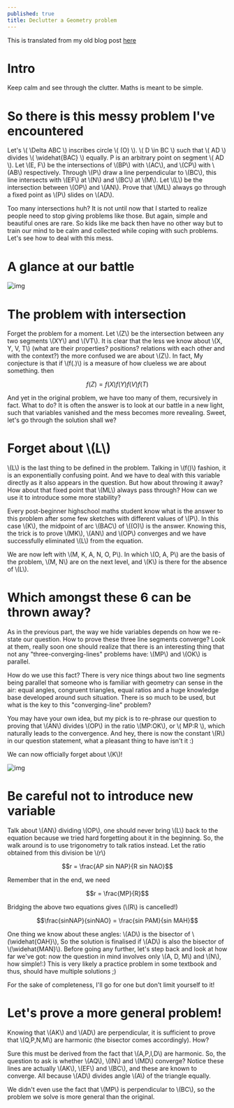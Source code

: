 ```yaml
---
published: true
title: Declutter a Geometry problem
---
```


This is translated from my old blog post [here](https://bluesday.wordpress.com/category/highschool-notes/)

# Intro
Keep calm and see through the clutter. Maths is meant to be simple.

# So there is this messy problem I've encountered
Let's \\( \Delta ABC \\) inscribes circle \\( (O) \\). \\( D \in BC \\) such that \\( AD \\) divides \\( \widehat{BAC} \\) equally. P is an arbitrary point on segment \\( AD \\). Let \\(E, F\\) be the intersections of \\(BP\\) with \\(AC\\), and \\(CP\\) with \\(AB\\) respectively. Through \\(P\\) draw a line perpendicular to \\(BC\\), this line intersects with \\(EF\\) at \\(N\\) and \\(BC\\) at \\(M\\). Let \\(L\\) be the intersection between \\(OP\\) and \\(AN\\). Prove that \\(ML\\) always go through a fixed point as \\(P\\) slides on \\(AD\\).

Too many intersections huh? It is not until now that I started to realize people need to stop giving problems like those. But again, simple and beautiful ones are rare. So kids like me back then have no other way but to train our mind to be calm and collected while coping with such problems. Let's see how to deal with this mess.

# A glance at our battle

![img](https://bluesday.files.wordpress.com/2013/09/1231.jpg)

# The problem with intersection

Forget the problem for a moment. Let \\(Z\\) be the intersection between any two segments \\(XY\\) and \\(VT\\). It is clear that the less we know about \\(X, Y, V, T\\) (what are their properties? positions? relations with each other and with the context?) the more confused we are about \\(Z\\). In fact, My conjecture is that if \\(f(.)\\) is a measure of how clueless we are about something. then 

$$f(Z) = f(X)f(Y)f(V)f(T)$$

And yet in the original problem, we have too many of them, recursively in fact. What to do? It is often the answer is to look at our battle in a new light, such that variables vanished and the mess becomes more revealing. Sweet, let's go through the solution shall we?

# Forget about \\(L\\)

\\(L\\) is the last thing to be defined in the problem. Talking in \\(f()\\) fashion, it is an exponentially confusing point. And we have to deal with this variable directly as it also appears in the question. But how about throwing it away? How about that fixed point that \\(ML\\) always pass through? How can we use it to introduce some more stability?

Every post-beginner highschool maths student know what is the answer to this problem after some few sketches with different values of \\(P\\). In this case \\(K\\), the midpoint of arc \\(BAC\\) of \\((O)\\) is the answer. Knowing this, the trick is to prove \\(MK\\), \\(AN\\) and \\(OP\\) converges and we have successfully eliminated \\(L\\) from the equation.

We are now left with \\(M, K, A, N, O, P\\). In which \\(O, A, P\\) are the basis of the problem, \\(M, N\\) are on the next level, and \\(K\\) is there for the absence of \\(L\\). 

# Which amongst these 6 can be thrown away?

As in the previous part, the way we hide variables depends on how we re-state our question. How to prove these three line segments converge? Look at them, really soon one should realize that there is an interesting thing that not any "three-converging-lines" problems have: \\(MP\\) and \\(OK\\) is parallel.

How do we use this fact? There is very nice things about two line segments being parallel that someone who is familiar with geometry can sense in the air: equal angles, congruent triangles, equal ratios and a huge knowledge base developed around such situation. There is so much to be used, but what is the key to this "converging-line" problem?

You may have your own idea, but my pick is to re-phrase our question to proving that \\(AN\\) divides \\(OP\\) in the ratio \\(MP:OK\\), or \\( MP:R \\), which naturally leads to the convergence. And hey, there is now the constant \\(R\\) in our question statement, what a pleasant thing to have isn't it :) 

We can now officially forget about \\(K\\)!

![img](https://bluesday.files.wordpress.com/2013/09/1231.jpg)

# Be careful not to introduce new variable

Talk about \\(AN\\) dividing \\(OP\\), one should never bring \\(L\\) back to the equation because we tried hard forgetting about it in the beginning. So, the walk around is to use trigonometry to talk ratios instead. Let the ratio obtained from this division be \\(r\\)

$$r = \frac{AP sin NAP}{R sin NAO}$$

Remember that in the end, we need

$$r = \frac{MP}{R}$$

Bridging the above two equations gives (\\(R\\) is cancelled!)

$$\frac{sinNAP}{sinNAO} = \frac{sin PAM}{sin MAH}$$

One thing we know about these angles: \\(AD\\) is the bisector of \\(\widehat{OAH}\\), So the solution is finalised if \\(AD\\) is also the bisector of \\(\widehat{MAN}\\). Before going any further, let's step back and look at how far we've got: now the question in mind involves only \\(A, D, M\\) and \\(N\\), how simple!:) This is very likely a practice problem in some textbook and thus, should have multiple solutions ;)

For the sake of completeness, I'll go for one but don't limit yourself to it!

# Let's prove a more general problem!

Knowing that \\(AK\\) and \\(AD\\) are perpendicular, it is sufficient to prove that \\(Q,P,N,M\\) are harmonic (the bisector comes accordingly). How?

Sure this must be derived from the fact that \\(A,P,I,D\\) are harmonic. So, the question to ask is whether \\(AQ\\), \\(IN\\) and \\(MD\\) converge? Notice these lines are actually \\(AK\\), \\(EF\\) and \\(BC\\), and these are known to converge. All because \\(AD\\) divides angle \\(A\\) of the triangle equally.

We didn't even use the fact that \\(MP\\) is perpendicular to \\(BC\\), so the problem we solve is more general than the original.



